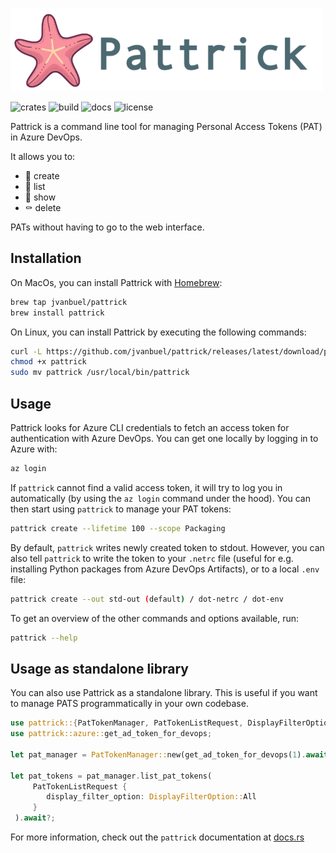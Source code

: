 ![1673695104691](image/README/1673695104691.png)

![crates](https://img.shields.io/crates/v/pattrick)
![build](https://img.shields.io/github/actions/workflow/status/jvanbuel/pattrick/test.yml)
![docs](https://img.shields.io/docsrs/pattrick)
![license](https://img.shields.io/crates/l/pattrick)

Pattrick is a command line tool for managing Personal Access Tokens (PAT) in Azure DevOps.

It allows you to:

- 🐣 create
- 📖 list
- 🔎 show
- ⚰️ delete

PATs without having to go to the web interface.

## Installation

On MacOs, you can install Pattrick with [Homebrew](https://brew.sh/):

```bash
brew tap jvanbuel/pattrick
brew install pattrick
```

On Linux, you can install Pattrick by executing the following commands:

```bash
curl -L https://github.com/jvanbuel/pattrick/releases/latest/download/pattrick-x86_64-unknown-linux-gnu.tar.gz | tar xvz
chmod +x pattrick
sudo mv pattrick /usr/local/bin/pattrick
```

## Usage

Pattrick looks for Azure CLI credentials to fetch an access token for authentication with Azure DevOps. You can get one locally by logging in to Azure with:

```bash
az login
```

If `pattrick` cannot find a valid access token, it will try to log you in automatically (by using the `az login` command under the hood). You can then start using `pattrick` to manage your PAT tokens:

```bash
pattrick create --lifetime 100 --scope Packaging
```

By default, `pattrick` writes newly created token to stdout. However, you can also tell `pattrick` to write the token to your `.netrc` file (useful for e.g. installing Python packages from Azure DevOps Artifacts), or to a local `.env` file:

```bash
pattrick create --out std-out (default) / dot-netrc / dot-env
```

To get an overview of the other commands and options available, run:

```bash
pattrick --help
```

## Usage as standalone library

You can also use Pattrick as a standalone library. This is useful if you want to manage PATS programmatically in your own codebase.

```rust
use pattrick::{PatTokenManager, PatTokenListRequest, DisplayFilterOption};
use pattrick::azure::get_ad_token_for_devops;

let pat_manager = PatTokenManager::new(get_ad_token_for_devops(1).await?);

let pat_tokens = pat_manager.list_pat_tokens(
     PatTokenListRequest {
        display_filter_option: DisplayFilterOption::All
     }
 ).await?;
```

For more information, check out the `pattrick` documentation at [docs.rs](https://docs.rs/pattrick/latest/pattrick/)
